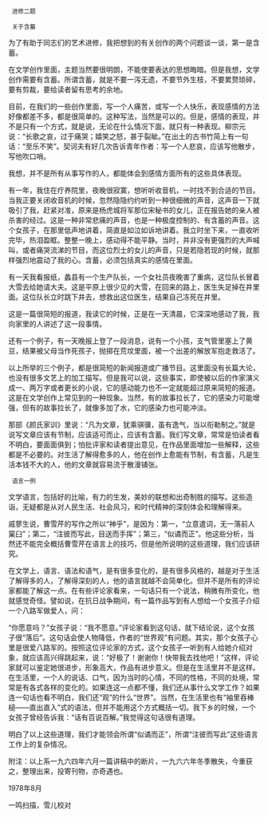      进修二题 

     关于含蓄 

  为了有助于同志们的艺术进修，我把想到的有关创作的两个问题谈一谈，第一是含蓄。 

  在文学创作里面，主题当然要很明朗，不能使要表达的思想晦暗。但是我想，文学创作需要有含蓄。所谓含蓄，就是不要一泻无遗，不要节外生枝，不要累赘琐碎，要有剪裁，要给读者留有思考的余地。 

  目前，在我们的一些创作里面，写一个人痛苦，或写一个人快乐，表现感情的方法好像都差不多，都是很简单的。这种写法，当然是可以的。但是，感情的表现，并不是只有一个方式，就是说，无论在什么情况下面，就只有一种表现。柳宗元说：“长歌之哀，过于痛哭；嬉笑之怒，甚于裂眦。”在出土的古书竹简上有一句话：“至乐不笑”。契诃夫有好几次告诉青年作者：写一个人悲哀，应该写他散步，写他吹口哨。 

  我想，并不是所有从事写作的人，都能体会到感情方面所有的这些具体表现。 

  有一年，我住在疗养院里，夜晚很寂寞，想听听收音机，一时找不到合适的节目。当我正要关闭收音机的时候，忽然隐隐约约听到一种很细微的声音，这声音一下就吸引了我，赶紧对准，原来是杨虎城将军那位宋秘书的女儿，正在报告她的亲人被杀害的经过。这是一种非常悲痛的声音，也是一种极度控制的、有含蓄的声音。这个女孩子，在那里低声地讲着，简直是如泣如诉地讲着。我立时坐下来，一直收听完毕，热泪盈眶。整整一晚上，感动得不能平静。当时，并非没有更强烈的大声喊叫，或者痛哭流涕的节目，而这位烈士的女儿的声音，只是若隐若现的时候，就那样强烈地震动了我的心。含蓄，必须包括真实的感情在里面。 

  有一天我看报纸，蠡县有一个生产队长，一个女社员夜晚害了重病，这位队长冒着大雪去给她请大夫。这是平原上很少见的大雪，在回来的路上，医生失足掉在井里面。这位队长立时跳下井去，想救出这位医生，结果自己冻死在井里。 

  这是一篇很简短的报道，我读它的时候，正是在一天清晨，它深深地感动了我，我向家里的人讲述了这一段事情。 

  还有一个例子，有一天晚报上登了一段消息，说有一个小孩，支气管里塞上了黄豆，结果被父母当作死孩子，抛掷在荒坟里面，被一个出差的解放军抱走救活了。 

  以上所举的三个例子，都是很简短的新闻报道或广播节目。这里面没有长篇大论，也没有很多文艺上的加工描写。但是我可以说，这些事实，即使被以后的作家演义成一、两万字或者更长的小说，它的感动能力也不一定就能超过原来简短的报道。这是在文学创作上常见到的一种现象。当然，有的故事拉长了，它的感染力可能增强，但有的故事拉长了，就像多加了水，它的感染力也可能冲淡。 

  那部《颜氏家训》里说：“凡为文章，犹乘骐骥，虽有逸气，当以衔勒制之。”就是说写文章应该有节制，应该适可而止，应该有含蓄。我们写文章，常常是怕读者看不明白，要面面俱到；怕批评家和读者提出意见，在作品里面增加一些解释，这些都是不必要的。对生活了解得愈多的人，他在创作上愈能有节制，有含蓄，凡是生活本钱不大的人，他的文章就容易流于散漫铺张。 

     语言一例 

  文学语言，包括好的比喻，有力的生发，美妙的联想和出奇制胜的描写。这些造诣，无疑都是从对人民生活、社会风习，和时代精神的深刻体会和理解得来。 

  戚蓼生说，曹雪芹的写作之所以“神乎”，是因为：第一，“立意遣词，无一落前人窠臼”；第二，“注彼而写此，目送而手挥”；第三，“似谲而正”。他这些分析，当然还不能完全概括曹雪芹在语言上的技巧，但是他所说明的这些道理，我们应该研究。 

  在文学上，语言、语法和语气，是有很多变化的，是有很多风格的，越是对于生活了解得多的人，了解得深刻的人，他的语言就越不会简单化。但并不是所有的评论家都能了解这一点。在有些评论家看来，一句话只有一个说法，稍微有所变化，他就感觉奇怪。譬如说，在抗日战争期间，有一篇作品写到有人想给一个女孩子介绍一个八路军做爱人，问： 

  “你愿意吗？”女孩子说：“我不愿意。”评论家看到这句话，就下结论说，这个女孩子很“落后”。这句话会使人物降低，作者的“世界观”有问题。其实，那个女孩子心里是很爱八路军的。按照这位评论家的方式，这个女孩子一听到有人给她介绍对象，就应该高兴得跳起来，说：“好极了！谢谢你！快带我去找他吧！”这样，评论家就可以鉴定她很进步，形象高大，作品有进步意义。但是在生活里并不是这样。在生活里，一个人的说话、口气，因为当时的心情，不同的性格，不同的处境，常常是有各式各样的变化的。如果连这一点都不懂，我们还从事什么文学工作？如果连一句话也看不明白，我们还“观”的什么“世界”。当然，在生活里也有“袖里吞棒槌——直出直入”式的语法，但并不能用这个方式概括一切。我下乡的时候，一个女孩子曾经告诉我：“话有百说百解。”我觉得这句话很有道理。 

  明白了以上这些道理，我们才能领会所谓“似谲而正”，所谓“注彼而写此”这些语言工作上的复杂情况。 

  附注：以上系一九六四年六月一篇讲稿中的断片，一九六六年冬季散失，今重获之，整理出来，投寄刊物，亦奇遇也。 

  1978年8月 

  一鸣扫描，雪儿校对 

